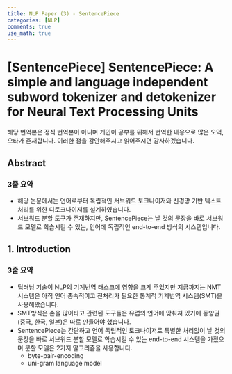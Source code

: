 ```yaml
---
title: NLP Paper (3) - SentencePiece
categories: [NLP]
comments: true
use_math: true
---
```




# [SentencePiece] SentencePiece: A simple and language independent subword tokenizer and detokenizer for Neural Text Processing Units



해당 번역본은 정식 번역본이 아니며 개인이 공부를 위해서 번역한 내용으로 많은 오역, 오타가 존재합니다. 이러한 점을 감안해주시고 읽어주시면 감사하겠습니다.

 

## Abstract

### 3줄 요약

- 해당 논문에서는 언어로부터 독립적인 서브워드 토크나이저와 신경망 기반 텍스트 처리를 위한 디토크나이저를 설계하였습니다.
- 서브워드 분할 도구가 존재하지만, SentencePiece는 날 것의 문장을 바로 서브워드 모델로 학습시킬 수 있는, 언어에 독립적인 end-to-end 방식의 시스템입니다.



## 1. Introduction

### 3줄 요약

- 딥러닝 기술이 NLP의 기계번역 태스크에 영향을 크게 주었지만 지금까지는 NMT 시스템은 아직 언어 종속적이고 전처리가 필요한 통계적 기계번역 시스템(SMT)을 사용해왔습니다.
- SMT방식은 손을 많이타고 관련된 도구들은 유럽의 언어에 맞춰져 있기에 동양권(중국, 한국, 일본)은 따로 만들어야 했습니다.
- SentencePiece는 간단하고 언어 독립적인 토크나이저로 특별한 처리없이 날 것의 문장을 바로 서브워드 분할 모델로 학습시킬 수 있는 end-to-end 시스템을 가졌으며 분할 모델은 2가지 알고리즘을 사용합니다.
  - byte-pair-encoding
  - uni-gram language model



